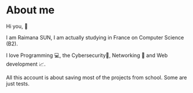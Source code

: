 # About me

Hi you, :wave:

I am Raimana SUN, I am actually studying in France on Computer Science (B2). 

I love Programming :computer:, the Cybersecurity:closed_lock_with_key:, Networking :link: and Web development :chart_with_upwards_trend:.

All this account is about saving most of the projects from school. Some are just tests.

<img href="https://raw.githubusercontent.com/github/explore/80688e429a7d4ef2fca1e82350fe8e3517d3494d/topics/html/html.png">